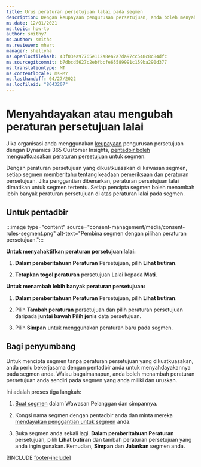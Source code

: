 ```yaml
---
title: Urus peraturan persetujuan lalai pada segmen
description: Dengan keupayaan pengurusan persetujuan, anda boleh menyahdayakan atau mengubah peraturan persetujuan lalai jika penggantian didayakan.
ms.date: 12/01/2021
ms.topic: how-to
author: smithy7
ms.author: smithc
ms.reviewer: mhart
manager: shellyha
ms.openlocfilehash: 43f03ea97765e112a8ea2a7da97cc548c8c84dfc
ms.sourcegitcommit: b7dbcd5627c2ebfbcfe65589991c159ba290d377
ms.translationtype: MT
ms.contentlocale: ms-MY
ms.lasthandoff: 04/27/2022
ms.locfileid: "8643207"
---
```

# <a name="disable-or-change-default-consent-rules"></a>Menyahdayakan atau mengubah peraturan persetujuan lalai

Jika organisasi anda menggunakan [keupayaan](consent-management/overview.md) pengurusan persetujuan dengan Dynamics 365 Customer Insights, [pentadbir boleh menguatkuasakan peraturan](activate-consent.md) persetujuan untuk segmen. 

Dengan peraturan persetujuan yang dikuatkuasakan di kawasan segmen, setiap segmen memberitahu tentang keadaan pemeriksaan dan peraturan persetujuan. Jika penggantian dibenarkan, peraturan persetujuan lalai dimatikan untuk segmen tertentu. Setiap pencipta segmen boleh menambah lebih banyak peraturan persetujuan di atas peraturan lalai pada segmen. 

## <a name="for-administrators"></a>Untuk pentadbir

:::image type="content" source="consent-management/media/consent-rules-segment.png" alt-text="Pembina segmen dengan pilihan peraturan persetujuan.":::

**Untuk menyahaktifkan peraturan persetujuan lalai:**

1. **Dalam pemberitahuan Peraturan** Persetujuan, pilih **Lihat butiran**. 

1. **Tetapkan togol peraturan** persetujuan Lalai kepada **Mati**.

**Untuk menambah lebih banyak peraturan persetujuan:**

1. **Dalam pemberitahuan Peraturan** Persetujuan, pilih **Lihat butiran**. 

1. Pilih **Tambah peraturan** persetujuan dan pilih peraturan persetujuan daripada **juntai bawah Pilih jenis** data persetujuan.

1. Pilih **Simpan** untuk menggunakan peraturan baru pada segmen.

## <a name="for-contributors"></a>Bagi penyumbang

Untuk mencipta segmen tanpa peraturan persetujuan yang dikuatkuasakan, anda perlu bekerjasama dengan pentadbir anda untuk menyahdayakannya pada segmen anda. Walau bagaimanapun, anda boleh menambah peraturan persetujuan anda sendiri pada segmen yang anda miliki dan uruskan.

Ini adalah proses tiga langkah: 
1. [Buat segmen](segments.md) dalam Wawasan Pelanggan dan simpannya. 

1. Kongsi nama segmen dengan pentadbir anda dan minta mereka [mendayakan penggantian untuk segmen](activate-consent.md) anda. 

1. Buka segmen anda sekali lagi. **Dalam pemberitahuan Peraturan** persetujuan, pilih **Lihat butiran** dan tambah peraturan persetujuan yang anda ingin gunakan. Kemudian, **Simpan** dan **Jalankan** segmen anda.



[!INCLUDE [footer-include](includes/footer-banner.md)] 
